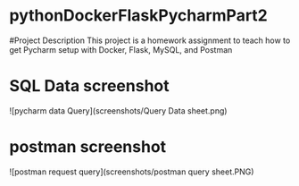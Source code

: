 # pythonDockerFlaskPycharmPart2

#Project Description
This project is a homework assignment to teach how to get Pycharm setup with Docker, Flask, MySQL, and Postman

# SQL Data screenshot
![pycharm data Query](screenshots/Query Data sheet.png)
# postman screenshot
![postman request query](screenshots/postman query sheet.PNG)